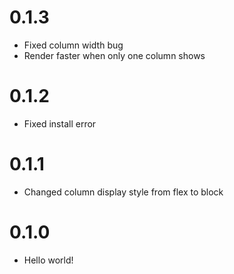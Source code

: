 # 0.1.3
 - Fixed column width bug
 - Render faster when only one column shows

# 0.1.2
 - Fixed install error

# 0.1.1
 - Changed column display style from flex to block

# 0.1.0
 - Hello world!
